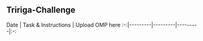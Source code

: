 ## Tririga-Challenge


Date  | Task & Instructions | Upload OMP here
:-:|---------|---------|---------|:-:
